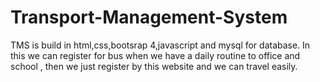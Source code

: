 # Transport-Management-System
TMS is build in html,css,bootsrap 4,javascript and mysql for database. In this we can register for bus when we have a daily routine to office and school , then we just register by this website and we can travel easily.
